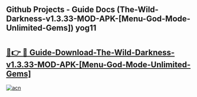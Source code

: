 ## Github Projects - Guide Docs (The-Wild-Darkness-v1.3.33-MOD-APK-[Menu-God-Mode-Unlimited-Gems]) yog11

# <h2><a href="https://apkcomod.com?title=The-Wild-Darkness-v1.3.33-MOD-APK-[Menu-God-Mode-Unlimited-Gems]">🔗👉 🔴 Guide-Download-The-Wild-Darkness-v1.3.33-MOD-APK-[Menu-God-Mode-Unlimited-Gems] </a></h2>

[![acn](https://github.com/user-attachments/assets/0f9c940e-d8b0-45ae-aac7-cd30a18b3e1c)](https://apkcomod.com?title=The-Wild-Darkness-v1.3.33-MOD-APK-[Menu-God-Mode-Unlimited-Gems])
